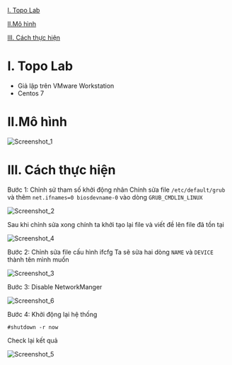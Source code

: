   [I. Topo Lab](#i-topo-lab)

  [II.Mô hình](#iimô-hình)

  [III. Cách thực hiện](#iii-cách-thực-hiện)
  
# I. Topo Lab
- Giả lập trên VMware Workstation
- Centos 7
# II.Mô hình
![Screenshot_1](https://i.imgur.com/hqBYSiJ.png)
# III. Cách thực hiện

Bước 1: Chỉnh sử tham số khởi động nhân
Chính sửa file `/etc/default/grub` và thêm `net.ifnames=0 biosdevname-0` vào dòng `GRUB_CMDLIN_LINUX`

![Screenshot_2](https://i.imgur.com/miLm4fB.png)

Sau khi chỉnh sửa xong chính ta khởi tạo lại file và viết đề lên file đã tồn tại

![Screenshot_4](https://i.imgur.com/RufC2s7.png)

Bước 2: Chỉnh sửa file cấu hình ifcfg
Ta sẽ sửa hai dòng `NAME` và   `DEVICE` thành tên mình muốn

![Screenshot_3](https://i.imgur.com/yHgSSv1.png)

Bước 3: Disable NetworkManger

![Screenshot_6](https://i.imgur.com/VPHf4ix.png)

Bước 4: Khởi động lại hệ thống 
```
#shutdown -r now
```
Check lại kết quả 

![Screenshot_5](https://i.imgur.com/0FRfRXM.png)